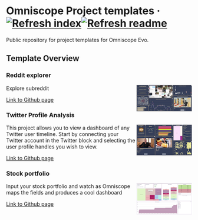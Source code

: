 # Omniscope Project templates &middot; [![Refresh index](https://github.com/visokio/omniscope-project-templates/actions/workflows/refresh_index.yml/badge.svg)](https://github.com/visokio/omniscope-project-templates/actions/workflows/refresh_index.yml)[![Refresh readme](https://github.com/visokio/omniscope-project-templates/actions/workflows/refresh_readme.yml/badge.svg)](https://github.com/visokio/omniscope-project-templates/actions/workflows/refresh_readme.yml)

Public repository for project templates for Omniscope Evo.

## Template Overview
<div id="Redditexplorer"/>

### Reddit explorer

<img align="right" src="https://github.com/visokio/omniscope-project-templates/blob/master/Reddit explorer/thumbnail.png" width="150px" height="auto"/>

Explore subreddit

[Link to Github page](Reddit%20explorer)

<div id="TwitterProfileAnalysis"/>

### Twitter Profile Analysis

<img align="right" src="https://github.com/visokio/omniscope-project-templates/blob/master/Twitter Profile Analysis/thumbnail.png" width="150px" height="auto"/>

This project allows you to view a dashboard of any Twitter user timeline. Start by connecting your Twitter account in the Twitter block and selecting the user profile handles you wish to view.

[Link to Github page](Twitter%20Profile%20Analysis)

<div id="Stockportfolio"/>

### Stock portfolio

<img align="right" src="https://github.com/visokio/omniscope-project-templates/blob/master/Stock portfolio/thumbnail.png" width="150px" height="auto"/>

Input your stock portfolio and watch as Omniscope maps the fields and produces a cool dashboard

[Link to Github page](Stock%20portfolio)

